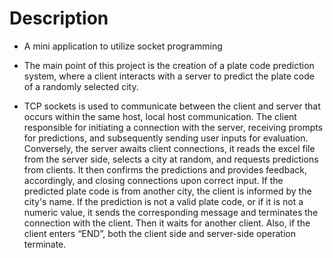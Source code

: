 # Description
- A mini application to utilize socket programming

- The main point of this project is the creation of a plate code prediction system, where a client interacts with a server to predict the plate code of a randomly selected city. 

- TCP sockets is used to communicate between the client and server that occurs within the same host, local host communication. The client responsible for initiating a connection with the server, receiving prompts for predictions, and subsequently sending user inputs for evaluation. Conversely, the server awaits client connections, it reads the excel file from the server side, selects a city at random, and requests predictions from clients. It then confirms the predictions and provides feedback, accordingly, and closing connections upon correct input. If the predicted plate code is from another city, the client is informed by the city's name. If the prediction is not a valid plate code, or if it is not a numeric value, it sends the corresponding message and terminates the connection with the client. Then it waits for another client. Also, if the client enters “END”, both the client side and server-side operation terminate. 
